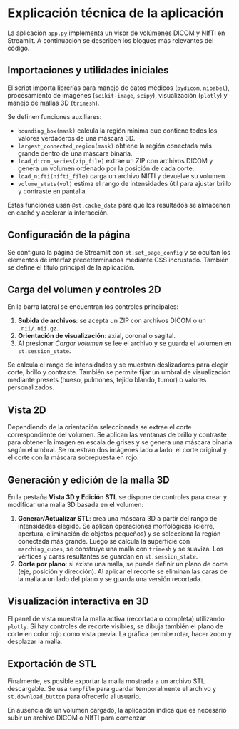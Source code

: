 # Explicación técnica de la aplicación

La aplicación `app.py` implementa un visor de volúmenes DICOM y NIfTI en Streamlit. A continuación se describen los bloques más relevantes del código.

## Importaciones y utilidades iniciales
El script importa librerías para manejo de datos médicos (`pydicom`, `nibabel`), procesamiento de imágenes (`scikit-image`, `scipy`), visualización (`plotly`) y manejo de mallas 3D (`trimesh`).

Se definen funciones auxiliares:

- `bounding_box(mask)` calcula la región mínima que contiene todos los valores verdaderos de una máscara 3D.
- `largest_connected_region(mask)` obtiene la región conectada más grande dentro de una máscara binaria.
- `load_dicom_series(zip_file)` extrae un ZIP con archivos DICOM y genera un volumen ordenado por la posición de cada corte.
- `load_nifti(nifti_file)` carga un archivo NIfTI y devuelve su volumen.
- `volume_stats(vol)` estima el rango de intensidades útil para ajustar brillo y contraste en pantalla.

Estas funciones usan `@st.cache_data` para que los resultados se almacenen en caché y acelerar la interacción.

## Configuración de la página
Se configura la página de Streamlit con `st.set_page_config` y se ocultan los elementos de interfaz predeterminados mediante CSS incrustado. También se define el título principal de la aplicación.

## Carga del volumen y controles 2D
En la barra lateral se encuentran los controles principales:

1. **Subida de archivos**: se acepta un ZIP con archivos DICOM o un `.nii/.nii.gz`.
2. **Orientación de visualización**: axial, coronal o sagital.
3. Al presionar *Cargar volumen* se lee el archivo y se guarda el volumen en `st.session_state`.

Se calcula el rango de intensidades y se muestran deslizadores para elegir corte, brillo y contraste. También se permite fijar un umbral de visualización mediante presets (hueso, pulmones, tejido blando, tumor) o valores personalizados.

## Vista 2D
Dependiendo de la orientación seleccionada se extrae el corte correspondiente del volumen. Se aplican las ventanas de brillo y contraste para obtener la imagen en escala de grises y se genera una máscara binaria según el umbral. Se muestran dos imágenes lado a lado: el corte original y el corte con la máscara sobrepuesta en rojo.

## Generación y edición de la malla 3D
En la pestaña **Vista 3D y Edición STL** se dispone de controles para crear y modificar una malla 3D basada en el volumen:

1. **Generar/Actualizar STL**: crea una máscara 3D a partir del rango de intensidades elegido. Se aplican operaciones morfológicas (cierre, apertura, eliminación de objetos pequeños) y se selecciona la región conectada más grande. Luego se calcula la superficie con `marching_cubes`, se construye una malla con `trimesh` y se suaviza. Los vértices y caras resultantes se guardan en `st.session_state`.
2. **Corte por plano**: si existe una malla, se puede definir un plano de corte (eje, posición y dirección). Al aplicar el recorte se eliminan las caras de la malla a un lado del plano y se guarda una versión recortada.

## Visualización interactiva en 3D
El panel de vista muestra la malla activa (recortada o completa) utilizando `plotly`. Si hay controles de recorte visibles, se dibuja también el plano de corte en color rojo como vista previa. La gráfica permite rotar, hacer zoom y desplazar la malla.

## Exportación de STL
Finalmente, es posible exportar la malla mostrada a un archivo STL descargable. Se usa `tempfile` para guardar temporalmente el archivo y `st.download_button` para ofrecerlo al usuario.

En ausencia de un volumen cargado, la aplicación indica que es necesario subir un archivo DICOM o NIfTI para comenzar.

